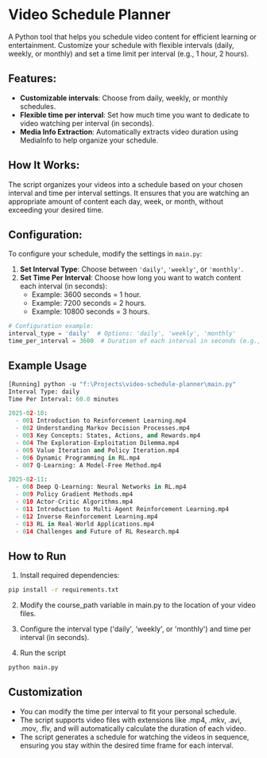 # Video Schedule Planner

A Python tool that helps you schedule video content for efficient learning or entertainment. Customize your schedule with flexible intervals (daily, weekly, or monthly) and set a time limit per interval (e.g., 1 hour, 2 hours).

## Features:
- **Customizable intervals**: Choose from daily, weekly, or monthly schedules.
- **Flexible time per interval**: Set how much time you want to dedicate to video watching per interval (in seconds).
- **Media Info Extraction**: Automatically extracts video duration using MediaInfo to help organize your schedule.

## How It Works:
The script organizes your videos into a schedule based on your chosen interval and time per interval settings. It ensures that you are watching an appropriate amount of content each day, week, or month, without exceeding your desired time.

## Configuration:
To configure your schedule, modify the settings in `main.py`:

1. **Set Interval Type**: Choose between `'daily'`, `'weekly'`, or `'monthly'`.
2. **Set Time Per Interval**: Choose how long you want to watch content each interval (in seconds):
    - Example: 3600 seconds = 1 hour.
    - Example: 7200 seconds = 2 hours.
    - Example: 10800 seconds = 3 hours.

```python
# Configuration example:
interval_type = 'daily'  # Options: 'daily', 'weekly', 'monthly'
time_per_interval = 3600  # Duration of each interval in seconds (e.g., 1 hour = 3600)
```

## Example Usage
```python
[Running] python -u "f:\Projects\video-schedule-planner\main.py"
Interval Type: daily
Time Per Interval: 60.0 minutes

2025-02-10:
  - 001 Introduction to Reinforcement Learning.mp4
  - 002 Understanding Markov Decision Processes.mp4
  - 003 Key Concepts: States, Actions, and Rewards.mp4
  - 004 The Exploration-Exploitation Dilemma.mp4
  - 005 Value Iteration and Policy Iteration.mp4
  - 006 Dynamic Programming in RL.mp4
  - 007 Q-Learning: A Model-Free Method.mp4

2025-02-11:
  - 008 Deep Q-Learning: Neural Networks in RL.mp4
  - 009 Policy Gradient Methods.mp4
  - 010 Actor-Critic Algorithms.mp4
  - 011 Introduction to Multi-Agent Reinforcement Learning.mp4
  - 012 Inverse Reinforcement Learning.mp4
  - 013 RL in Real-World Applications.mp4
  - 014 Challenges and Future of RL Research.mp4
```

## How to Run
1. Install required dependencies:
```bash
pip install -r requirements.txt
```
2. Modify the course_path variable in main.py to the location of your video files.

3. Configure the interval type ('daily', 'weekly', or 'monthly') and time per interval (in seconds).

4. Run the script
```bash
python main.py
```

## Customization
* You can modify the time per interval to fit your personal schedule.
* The script supports video files with extensions like .mp4, .mkv, .avi, .mov, .flv, and will automatically calculate the duration of each video.
* The script generates a schedule for watching the videos in sequence, ensuring you stay within the desired time frame for each interval.